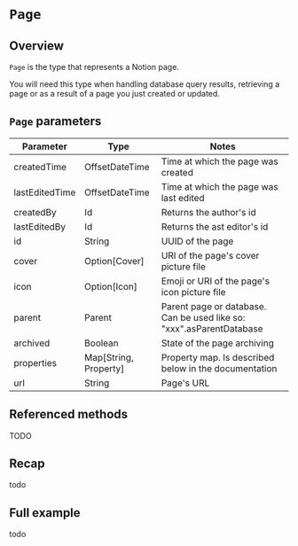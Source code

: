# `Page`
## Overview
`Page` is the type that represents a Notion page.

You will need this type when handling database query results, retrieving a page or as a result of a page you just created or updated.

## `Page` parameters
    
| Parameter       | Type                  | Notes                                                                |
|-----------------|-----------------------|----------------------------------------------------------------------|
| createdTime     | OffsetDateTime        | Time at which the page was created                                   |
| lastEditedTime  | OffsetDateTime        | Time at which the page was last edited                               |
| createdBy       | Id                    | Returns the author's id                                              |
| lastEditedBy    | Id                    | Returns the ast editor's id                                          |
| id              | String                | UUID of the page                                                     |
| cover           | Option[Cover]         | URI of the page's cover picture file                                 |
| icon            | Option[Icon]          | Emoji or URI of the page's icon picture file                         |
| parent          | Parent                | Parent page or database. Can be used like so: "xxx".asParentDatabase |
| archived        | Boolean               | State of the page archiving                                          |
| properties      | Map[String, Property] | Property map. Is described below in the documentation                |
| url             | String                | Page's URL                                                           |

## Referenced methods

TODO

## Recap
todo
## Full example
todo